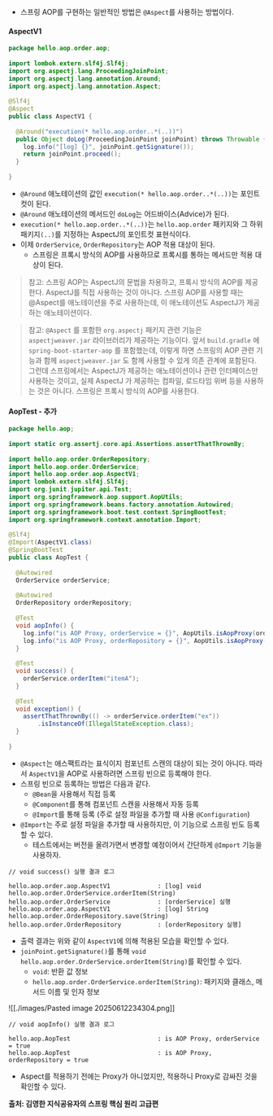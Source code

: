 
- 스프링 AOP를 구현하는 일반적인 방법은 `@Aspect`를 사용하는 방법이다.

#### AspectV1
```java
package hello.aop.order.aop;  
  
import lombok.extern.slf4j.Slf4j;  
import org.aspectj.lang.ProceedingJoinPoint;  
import org.aspectj.lang.annotation.Around;  
import org.aspectj.lang.annotation.Aspect;  
  
@Slf4j  
@Aspect  
public class AspectV1 {  
  
  @Around("execution(* hello.aop.order..*(..))")  
  public Object doLog(ProceedingJoinPoint joinPoint) throws Throwable {  
    log.info("[log] {}", joinPoint.getSignature());  
    return joinPoint.proceed();  
  }  
  
}
```

- `@Around` 애노테이션의 값인 `execution(* hello.aop.order..*(..))`는 포인트컷이 된다.
- `@Around` 애노테이션의 메서드인 `doLog`는 어드바이스(Advice)가 된다.
- `execution(* hello.aop.order..*(..))`는 `hello.aop.order` 패키지와 그 하위 패키지`(..)`를 지정하는 AspectJ의 포인트컷 표현식이다.
- 이제 `OrderService`, `OrderRepository`는 AOP 적용 대상이 된다.
	- 스프링은 프록시 방식의 AOP를 사용하므로 프록시를 통하는 메서드만 적용 대상이 된다.

> 참고: 
> 스프링 AOP는 AspectJ의 문법을 차용하고, 프록시 방식의 AOP를 제공한다. AspectJ를 직접 사용하는 것이 아니다.
> 스프링 AOP를 사용할 때는 @Aspect를 애노테이션을 주로 사용하는데, 이 애노테이션도 AspectJ가 제공하는 애노테이션이다.

> 참고: 
> `@Aspect` 를 포함한 `org.aspectj` 패키지 관련 기능은 `aspectjweaver.jar` 라이브러리가 제공하는 기능이다.
> 앞서 `build.gradle` 에 `spring-boot-starter-aop` 를 포함했는데, 이렇게 하면 스프링의 AOP 관련 기능과 함께 `aspectjweaver.jar` 도 함께 사용할 수 있게 의존 관계에 포함된다.
> 그런데 스프링에서는 AspectJ가 제공하는 애노테이션이나 관련 인터페이스만 사용하는 것이고, 실제 AspectJ 가 제공하는 컴파일, 로드타임 위버 등을 사용하는 것은 아니다.
> 스프링은 프록시 방식의 AOP를 사용한다.

#### AopTest - 추가

```java
package hello.aop;  
  
import static org.assertj.core.api.Assertions.assertThatThrownBy;  
  
import hello.aop.order.OrderRepository;  
import hello.aop.order.OrderService;  
import hello.aop.order.aop.AspectV1;  
import lombok.extern.slf4j.Slf4j;  
import org.junit.jupiter.api.Test;  
import org.springframework.aop.support.AopUtils;  
import org.springframework.beans.factory.annotation.Autowired;  
import org.springframework.boot.test.context.SpringBootTest;  
import org.springframework.context.annotation.Import;  
  
@Slf4j  
@Import(AspectV1.class)  
@SpringBootTest  
public class AopTest {  
  
  @Autowired  
  OrderService orderService;  
  
  @Autowired  
  OrderRepository orderRepository;  
  
  @Test  
  void aopInfo() {  
    log.info("is AOP Proxy, orderService = {}", AopUtils.isAopProxy(orderService));  
    log.info("is AOP Proxy, orderRepository = {}", AopUtils.isAopProxy(orderRepository));  
  }  
  
  @Test  
  void success() {  
    orderService.orderItem("itemA");  
  }  
  
  @Test  
  void exception() {  
    assertThatThrownBy(() -> orderService.orderItem("ex"))  
        .isInstanceOf(IllegalStateException.class);  
  }  
  
}
```

- `@Aspect`는 애스팩트라는 표식이지 컴포넌트 스캔의 대상이 되는 것이 아니다. 따라서 `AspectV1`을 AOP로 사용하려면 스프링 빈으로 등록해야 한다.
- 스프링 빈으로 등록하는 방법은 다음과 같다.
	- `@Bean`을 사용해서 직접 등록
	- `@Component`를 통해 컴포넌트 스캔을 사용해서 자동 등록
	- `@Import`를 통해 등록 (주로 설정 파일을 추가할 때 사용 `@Configuration`)
- `@Import`는 주로 설정 파일을 추가할 때 사용하지만, 이 기능으로 스프링 빈도 등록할 수 있다.
	- 테스트에서는 버전을 올려가면서 변경할 예정이어서 간단하게 `@Import` 기능을 사용하자.

```
// void success() 실행 결과 로그

hello.aop.order.aop.AspectV1             : [log] void hello.aop.order.OrderService.orderItem(String)
hello.aop.order.OrderService             : [orderService] 실행
hello.aop.order.aop.AspectV1             : [log] String hello.aop.order.OrderRepository.save(String)
hello.aop.order.OrderRepository          : [orderRepository 실행]
```

- 출력 결과는 위와 같이 `AspectV1`에 의해 적용된 모습을 확인할 수 있다.
- `joinPoint.getSignature()`를 통해 `void hello.aop.order.OrderService.orderItem(String)`를 확인할 수 있다.
	- `void`: 반환 값 정보
	- `hello.aop.order.OrderService.orderItem(String)`: 패키지와 클래스, 메서드 이름 및 인자 정보

![[./images/Pasted image 20250612234304.png]]


```
// void aopInfo() 실행 결과 로그

hello.aop.AopTest                        : is AOP Proxy, orderService = true
hello.aop.AopTest                        : is AOP Proxy, orderRepository = true
```

- Aspect를 적용하기 전에는 Proxy가 아니었지만, 적용하니 Proxy로 감싸진 것을 확인할 수 있다.


__출처: 김영한 지식공유자의 스프링 핵심 원리 고급편__
